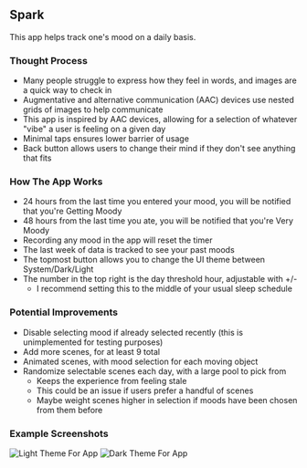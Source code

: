 ## Spark

This app helps track one's mood on a daily basis.

### Thought Process
* Many people struggle to express how they feel in words, and images are a quick way to check in
* Augmentative and alternative communication (AAC) devices use nested grids of images to help communicate
* This app is inspired by AAC devices, allowing for a selection of whatever "vibe" a user is feeling on a given day
* Minimal taps ensures lower barrier of usage
* Back button allows users to change their mind if they don't see anything that fits

### How The App Works
* 24 hours from the last time you entered your mood, you will be notified that you're Getting Moody
* 48 hours from the last time you ate, you will be notified that you're Very Moody
* Recording any mood in the app will reset the timer
* The last week of data is tracked to see your past moods
* The topmost button allows you to change the UI theme between System/Dark/Light
* The number in the top right is the day threshold hour, adjustable with +/-
  * I recommend setting this to the middle of your usual sleep schedule

### Potential Improvements
* Disable selecting mood if already selected recently (this is unimplemented for testing purposes)
* Add more scenes, for at least 9 total
* Animated scenes, with mood selection for each moving object
* Randomize selectable scenes each day, with a large pool to pick from
  * Keeps the experience from feeling stale
  * This could be an issue if users prefer a handful of scenes
  * Maybe weight scenes higher in selection if moods have been chosen from them before

### Example Screenshots
![Light Theme For App](Spark.png)
![Dark Theme For App](Spark.png)
